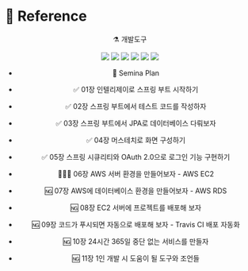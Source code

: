 
  
# 📜 Reference 

<div align="center">
⚗ 개발도구
  <br> 
  <br/>
  <img src="https://img.shields.io/badge/Java-blue?style=flat&logo=Avast&logoColor=1E8CBE"/> <img src="https://img.shields.io/badge/Spring-green?style=flat&logo=Spring&logoColor=6DB33F"/>  <img src="https://img.shields.io/badge/AmazonEC2-orange?style=flat&logo=AmazonEC2&logoColor=FF9900"/>
<img src="https://img.shields.io/badge/AmazonRDS-purple?style=flat&logo=AmazonRDS&logoColor=527FFF"/>
<img src="https://img.shields.io/badge/SpringSecurity-peacockgreen?style=flat&logo=SpringSecurity&logoColor=6DB33F"/>
<img src="https://img.shields.io/badge/IntelliJ-black?style=flat&logo=IntelliJ&logoColor=000000"/>
</div>

<div align="center"> 

-  🥽 Semina Plan

-  ✅ 01장 인텔리제이로 스프링 부트 시작하기   

-  ✅ 02장 스프링 부트에서 테스트 코드를 작성하자
 
-  ✅ 03장 스프링 부트에서 JPA로 데이터베이스 다뤄보자
 
-  ✅ 04장 머스테치로 화면 구성하기
 
-  ✅ 05장 스프링 시큐리티와 OAuth 2.0으로 로그인 기능 구현하기
 
-  🏃🏻‍♂️ 06장 AWS 서버 환경을 만들어보자 - AWS EC2
 
-  🆖 07장 AWS에 데이터베이스 환경을 만들어보자 - AWS RDS
 
-  🆖 08장 EC2 서버에 프로젝트를 배포해 보자
 
-  🆖 09장 코드가 푸시되면 자동으로 배포해 보자 - Travis CI 배포 자동화
 
-  🆖 10장 24시간 365일 중단 없는 서비스를 만들자
 
-  🆖 11장 1인 개발 시 도움이 될 도구와 조언들
 
</div>

